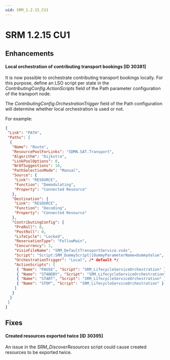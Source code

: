 ```yaml
---
uid: SRM_1.2.15_CU1
---
```


# SRM 1.2.15 CU1

## Enhancements

#### Local orchestration of contributing transport bookings [ID 30381]

It is now possible to orchestrate contributing transport bookings locally. For this purpose, define an LSO script per state in the *ContributingConfig.ActionScripts* field of the Path parameter configuration of the transport node.

The *ContributingConfig.OrchestrationTrigger* field of the Path configuration will determine whether local orchestration is used or not.

For example:

```json
{
 "Link": "PATH",
 "Paths": [
  {
   "Name": "Route",
   "ResourcePoolForLinks": "SDMN.SAT.Transport",
   "Algorithm": "Dijkstra",
   "LinkPoolOptions": 0,
   "NrOfSuggestions": 10,
   "PathSelectionMode": "Manual",
   "Source": {
    "Link": "RESOURCE",
    "Function": "Demodulating",
    "Property": "Connected Resource"
   },
   "Destination": {
    "Link": "RESOURCE",
    "Function": "Decoding",
    "Property": "Connected Resource"
   },
   "ContributingConfig": {
    "PreRoll": 0,
    "PostRoll": 0,
    "LifeCycle": "Locked",
    "ReservationType": "FollowMain",
    "Concurrency": 1,
    "VisioFileName": "SRM_DefaultTransportService.vsdx",
    "Script": "Script:SRM_DummyScript||DummyParameterName=DummyValue",
    "OrchestrationTrigger": "Local", /* default */
    "ActionScripts": [
     { "Name": "PAUSE", "Script": "SRM_LifecycleServiceOrchestration" },
     { "Name": "STANDBY", "Script": "SRM_LifecycleServiceOrchestration" },
     { "Name": "START", "Script": "SRM_LifecycleServiceOrchestration" },
     { "Name": "STOP", "Script": "SRM_LifecycleServiceOrchestration" }
    ]
   }
  }
 ]
}
```

## Fixes

#### Created resources exported twice \[ID 30395\]

An issue in the *SRM_DiscoverResources* script could cause created resources to be exported twice.
